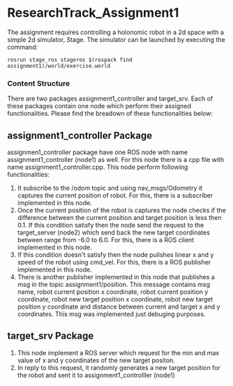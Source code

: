 # ResearchTrack_Assignment1

The assignment requires controlling a holonomic robot in a 2d space with a simple 2d simulator, Stage. 
The simulator can be launched by executing the command:

```
rosrun stage_ros stageros $(rospack find assignment1)/world/exercise.world
```

### Content Structure

There are two packages assignment1_controller and target_srv. Each of these packages contain one node which perform their assigned functionalities. Please find the breadown of these functionalities below:

## assignment1_controller Package

assignmen1_controller package have one ROS node with name assignment1_controller (node1) as well. For this node there is a cpp file with name assignment1_controller.cpp. This node perform following functionalities:

1. It subscribe to the /odom topic and using nav_msgs/Odometry it captures the current position of robot. For this, there is a subscriber implemented in this node. 
2. Once the current position of the robot is captures the node checks if the difference between the current position and target position is less then 0.1. If this condition satisfy then the node send the request to the target_server (node2) which send back the new target coordinates between range from -6.0 to 6.0. For this, there is a ROS client implemented in this node. 
3. If this condition doesn't satisfy then the node pulishes linear x and y speed of the robot using cmd_vel. For this, there is a ROS publisher implemented in this node. 
5. There is another publisher implemented in this node that publishes a msg in the topic assignment1/position. This message contains msg name, robot current position x coordinate, robot current position y coordinate, robot new target position x coordinate, robot new target position y coordinate and distance between current and target x and y coordinates. This msg was implemented just debuging purposes.

## target_srv Package

1. This node implement a ROS server which request for the min and max value of x and y coordinates of the new target positon. 
2. In reply to this request, it randomly generates a new target position for the robot and sent it to assignment1_controlller (node1)
